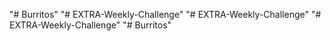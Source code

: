 "# Burritos" 
"# EXTRA-Weekly-Challenge" 
"# EXTRA-Weekly-Challenge" 
"# EXTRA-Weekly-Challenge" 
"# Burritos" 
